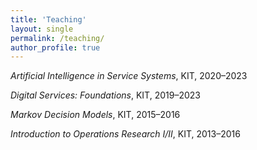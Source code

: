 ```yaml
---
title: 'Teaching'
layout: single
permalink: /teaching/
author_profile: true
---
```


*Artificial Intelligence in Service Systems*, KIT, 2020–2023

*Digital Services: Foundations*, KIT, 2019–2023

*Markov Decision Models*, KIT, 2015–2016

*Introduction to Operations Research I/II*, KIT, 2013–2016
